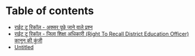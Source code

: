 # Table of contents

* [राईट टू रिकॉल - अक्सर पूछे जाने वाले प्रश्न](README.md)
* [राईट टू रिकॉल - जिला शिक्षा अधिकारी \(Right To Recall District Education Officer\) कानून की कुंजी](rtrdeo.md)
* [Untitled](untitled.md)

